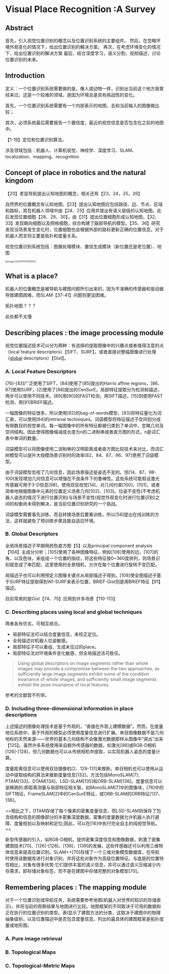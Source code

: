 # Visual Place Recognition :A Survey

## Abstract

首先，引入视觉位置识别的概念以及位置识别系统的主要组件。
然后，在忽略环境外观变化的情况下，给出位置识别的解决方案。
再次，在考虑环境变化的情况下，给出位置识别的解决方案
最后，结合深度学习，语义分割，视频描述，讨论位置识别的未来。

## Introduction

定义：一个位置识别系统需要做的是，像人或动物一样，识别出当前这个地方我曾经来过。这是一个较难的领域，是因为环境总是具有挑战性的变化。

首先，一个位置识别系统需要有一个内部表示的地图，去和当前输入的图像做比较；

其次，必须系统最后需要报告一个置信度，最近的视觉信息是否包含在之前的地图中。

【1-19】定位和位置识别算法。

涉及领域包括：机器人、计算机视觉、神经学、深度学习、SLAM、localization、mapping、recognition

## Concept of place in robotics and the natural kingdom

【20】老鼠导航提出认知地图的概念，相关还有【23，24，25，26】

自然界的位置概念有认知地图，【23】提出认知地图应包括路径、边、节点、区域和路标，其在机器人领域中由【24、25】应用并提出有语义层级的认知地图。此后发现位置细胞【28、29、30】，由【31】提出位置细胞形成认知地图，【32、33】发现朝向细胞以及网格细胞，综合构建了脑部导航的模型。【35、36】研究发现当场景发生变化时，位置细胞也会根据外部的路标更新正确的位置信息。对于机器人而言则主要是拓扑和度量关系。

视觉位置识别系统包括：图像处理模块、置信生成模块（新位置还是老位置）、地图

<img src="C:\Users\djr\AppData\Roaming\Typora\typora-user-images\image-20220117210745512.png" alt="image-20220117210745512" style="zoom:50%;" />

## What is a place?

机器人的位置概念是被导航与建图问题所引出来的，因为不准确的传感器和驱动器导致建图困难，而SLAM【37-41】问题则更加困难。

拓扑地图？？？

此处都不太懂



## Describing places : the image processing module

视觉位置描述技术可以分为两种：有选择的提取图像中的兴趣点或者值得注意的点（local feature descriptors）【SIFT、SURF】，或者直接对整幅图像进行处理（[global](https://so.csdn.net/so/search?q=global&spm=1001.2101.3001.7020) descriptors）【Gist】。

### A. Local Feature Descriptors

[76]-[83]广泛使用了SIFT，[84]使用了[85]提出的Harris affine regions，[86、87]使用SURF，[2]使用了[88]提出的CenSurE。局部特征提取分为检测和描述，两步可以使用不同技术。[89]用[90]的FAST检测，用SIFT描述，[15]则使用FAST检测，用[91]BRIEF描述。

一幅图像的特征很多，所以使用[92]的bag-of-words模型，[93]将特征量化为词汇表，可以使用[94]的retrieval techniques。词袋模型将特征描述子空间划分成有限数目的视觉单词。每一幅图像中的所有特征都被归类到了单词中，忽略几何及空间结构。因此使得图像缩减成长度为n的二进制串或者直方图的形式，n是词汇表中单词的数量。

词袋模型可以将图像使用二进制串的汉明距离或者直方图比较技术来对比，而词汇树模型可以提升大规模场景识别时的效率[82、84、87、96、97]使用了词袋模型。

由于词袋模型忽视了几何信息，因此场景描述是姿态不变的。但[14、87、98-100]发现增加几何信息可以增强在不良条件下的鲁棒性。这些系统可能假设激光传感器可用于3-D信息[98]，使用双目视觉[14]、对几何约束[100]、[101]，或者简单地根据图像中元素的位置定义场景几何[102]、[103]。位姿不变性(不考虑机器人姿态的情况下进行位置识别)与场景不变性(视觉外观变化时进行位置识别)之间的权衡尚未得到解决，是当前位置识别研究的一个挑战。

词袋模型需要事先训练，而且转换场景后要重训练，所以[56]提出在线训练的方法，这样就避免了预训练步骤且能自适应环境。

### B. Global Descriptors

全局场景描述子早期用颜色直方图【5】以及principal component analysis【104】主成分分析；[105]使用了各种图像特征，例如[106]使用的边，[107]的角，以及色块，来组成一个位置的指纹，将这些特征按0~360度排列，则场景识别就变成了串匹配，这里使用的全景相机，允许在每个位置进行旋转不变匹配。

局描述子也可以利用预定义图像关键点从局部描述子得到。[108]使全图描述子基于SURF特征提取得到WI-SURF来表示位置，BRIEF-Gist则是用BRIEF特征【91】描述。

目前常用的是Gist【74、75】应用到许多场景【110-113】

### C. Describing places using local and global techniques

两者各有优劣，可相互结合。

- 局部特征法可以结合度量信息，来校正定位。
- 全局描述对机器人位姿敏感。
- 局部特征子可以重组，生成未见过的place。
- 局部特征法对环境条件变化敏感，但全局描述法可胜任。

> Using global descriptors on image segments rather than whole images may provide a compromise between the two approaches, as sufficiently large image segments exhibit some of the condition invariance of whole images, and sufficiently small image segments exhibit the pose invariance of local features.

参考的文献暂不列举。

### D. Including three-dimensional information in place descriptions

上述描述的图像处理技术是基于外观的，“直接在外观上建模数据”。然而，在度量地位系统中，基于外观的模型必须使用度量信息进行扩展。单目图像数据不是几何地标的天然来源——世界的基本几何结构不会像激光数据那样从图像中“突出”出来【125】。虽然许多系统使用来自额外传感器的数据，如激光[98]或RGB-D相机[126]-[128]，但几何数据也可以从传统相机中提取，以实现机器人姿态的度量计算。

度量距离信息可以使用双目摄像机[2、129-131]来推断。单目相机也可以使用从运动中提取结构的算法来推断度量信息[132]。方法包括MonoSLAM[7]、PTAM[133]、DTAM[134]、LSD-SLAM[135]和ORB-SLAM[136]。度量信息可以是稀疏的:即距离测量与局部特征相关联，如MonoSLAM[7]中的图像块，[76]中的SIFT特征，FrameSLAM[2]中的CenSurE特征，或ORB-SLAM的ORB特征[137、136]。

==相比之下，DTAM存储了每个像素的密集度量信息，而LSD-SLAM则保存了包含结构和信息的图像部分的半密集深度数据。密集的度量数据允许机器人执行避障、度量规划以及映射和定位;因此，可以在[16]中执行完全自主的纯视觉导航。==

新型传感器的引入，如RGB-D相机，提供密集深度信息和图像数据，刺激了密集建图技术[70]、[126]-[128]、[138]、[139]的发展。这些传感器还可以利用三维物体信息来提高位置识别。SLAM++[70]存储了一个三维对象模型数据库，在导航时使用该数据库进行对象识别，并将这些对象作为高级位置特征。与底层的位置特性相比，对象有很多优势:它们提供丰富的语义信息，并可以通过语义压缩减少内存需求，即存储对象标签，而不是在建图中存储完整的对象模型[70]。

## Remembering places : The mapping module

对于一个位置识别或导航任务，系统需要参考地图(机器人对世界的知识的存储表示)，并将当前的观察结果与地图进行比较。地图框架的不同取决于可用的数据和正在执行的位置识别的类型。表I显示了建图方法的分类，这取决于建图中的物理抽象级别，以及位置描述中是否包含度量信息。列出的最具体的建图框架是拓扑度量或地形图。

### A. Pure image retrieval

### B. Topological Maps

### C. Topological-Metric Maps






